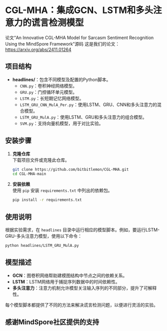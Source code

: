 
# CGL-MHA：集成GCN、LSTM和多头注意力的谎言检测模型

论文“An Innovative CGL-MHA Model for Sarcasm Sentiment Recognition Using the MindSpore Framework”源码
这是我们的论文：https://arxiv.org/abs/2411.01264

## 项目结构

- **headlines/**：包含不同模型及配置的Python脚本。
  - `CNN.py`：卷积神经网络模型。
  - `GRU.py`：门控循环单元模型。
  - `LSTM.py`：长短期记忆网络模型。
  - `LSTM_GRU_CNN_MulA_Per.py`：使用LSTM、GRU、CNN和多头注意力的混合模型。
  - `LSTM_GRU_MulA.py`：使用LSTM、GRU和多头注意力的组合模型。
  - `SVM.py`：支持向量机模型，用于对比实验。


## 安装步骤

1. **克隆仓库**  
   下载项目文件或克隆此仓库。

   ```bash
   git clone https://github.com/bitbitlemon/CGL-MHA.git
   cd CGL-MHA-main
   ```

2. **安装依赖**  
   使用 `pip` 安装 `requirements.txt` 中列出的依赖包。

   ```bash
   pip install -r requirements.txt
   ```

## 使用说明

根据实验需求，在 `headlines` 目录中运行相应的模型脚本。例如，要运行LSTM-GRU-多头注意力模型，使用以下命令：

```bash
python headlines/LSTM_GRU_MulA.py
```

## 模型描述

- **GCN**：图卷积网络帮助建模图结构中节点之间的依赖关系。
- **LSTM**：LSTM网络用于捕捉序列数据中的时间依赖性。
- **多头注意力**：注意力机制允许模型关注输入序列的不同部分，提升了可解释性。

每个模型脚本都提供了不同的方法来解决谎言检测问题，以便进行灵活的实验。

## 感谢MindSpore社区提供的支持


